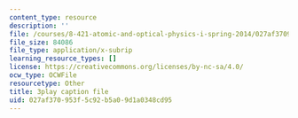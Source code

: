 ```yaml
---
content_type: resource
description: ''
file: /courses/8-421-atomic-and-optical-physics-i-spring-2014/027af370953f5c92b5a09d1a0348cd95_r70MEz4cZFc.vtt
file_size: 84086
file_type: application/x-subrip
learning_resource_types: []
license: https://creativecommons.org/licenses/by-nc-sa/4.0/
ocw_type: OCWFile
resourcetype: Other
title: 3play caption file
uid: 027af370-953f-5c92-b5a0-9d1a0348cd95
---
```

